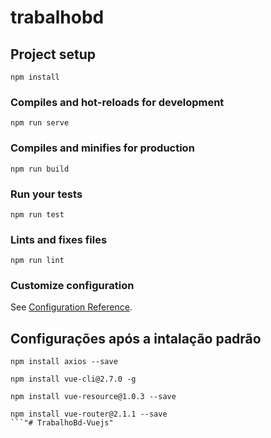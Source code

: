 # trabalhobd

## Project setup
```
npm install
```

### Compiles and hot-reloads for development
```
npm run serve
```

### Compiles and minifies for production
```
npm run build
```

### Run your tests
```
npm run test
```

### Lints and fixes files
```
npm run lint
```

### Customize configuration
See [Configuration Reference](https://cli.vuejs.org/config/).

## Configurações após a intalação padrão
```
npm install axios --save
```

```
npm install vue-cli@2.7.0 -g
```

```
npm install vue-resource@1.0.3 --save
```

```
npm install vue-router@2.1.1 --save
```"# TrabalhoBd-Vuejs" 
